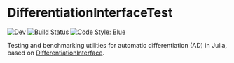 # DifferentiationInterfaceTest

[![Dev](https://img.shields.io/badge/docs-dev-blue.svg)](https://gdalle.github.io/DifferentiationInterface.jl/DifferentiationInterfaceTest/dev/)
[![Build Status](https://github.com/gdalle/DifferentiationInterface.jl/actions/workflows/CI.yml/badge.svg?branch=main)](https://github.com/gdalle/DifferentiationInterface.jl/actions/workflows/CI.yml?query=branch%3Amain)
[![Code Style: Blue](https://img.shields.io/badge/code%20style-blue-4495d1.svg)](https://github.com/invenia/BlueStyle)

Testing and benchmarking utilities for automatic differentiation (AD) in Julia, based on [DifferentiationInterface](https://gdalle.github.io/DifferentiationInterface.jl/DifferentiationInterface/).